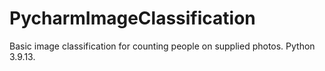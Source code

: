 # PycharmImageClassification
Basic image classification for counting people on supplied photos. Python 3.9.13.
